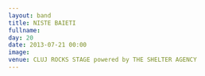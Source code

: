 ```yaml
---
layout: band
title: NISTE BAIETI
fullname: 
day: 20
date: 2013-07-21 00:00
image: 
venue: CLUJ ROCKS STAGE powered by THE SHELTER AGENCY
---
```



